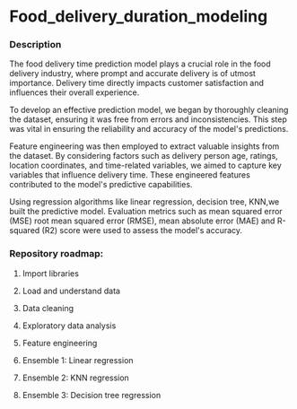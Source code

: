 # Food_delivery_duration_modeling
### Description
The food delivery time prediction model plays a crucial role in the food delivery industry, where prompt and accurate delivery is of utmost importance. Delivery time directly impacts customer satisfaction and influences their overall experience.

To develop an effective prediction model, we began by thoroughly cleaning the dataset, ensuring it was free from errors and inconsistencies. This step was vital in ensuring the reliability and accuracy of the model's predictions.

Feature engineering was then employed to extract valuable insights from the dataset. By considering factors such as delivery person age, ratings, location coordinates, and time-related variables, we aimed to capture key variables that influence delivery time. These engineered features contributed to the model's predictive capabilities.

Using regression algorithms like linear regression, decision tree, KNN,we built the predictive model. Evaluation metrics such as mean squared error (MSE) root mean squared error (RMSE), mean absolute error (MAE) and R-squared (R2) score were used to assess the model's accuracy.

### Repository roadmap:

1. Import libraries

2. Load and understand data

3. Data cleaning 

4. Exploratory data analysis

5. Feature engineering

6. Ensemble 1: Linear regression

7. Ensemble 2: KNN regression

8. Ensemble 3: Decision tree regression
